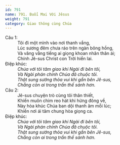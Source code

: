 ```yaml
---
id: 791
name: 791. Buổi Mai Với Jêsus
weight: 791
category: Giao thông cùng Chúa
---
```

<dl><dt>Câu 1:</dt><dd data-verse="1">Tôi đi một mình vào nơi thanh vắng, <br/>Lúc sương đêm chưa ráo trên ngàn bông hồng, <br/>Và văng vẳng tiếng ai giọng khoan nhân thân ái; <br/>Chính Jê-sus Christ con Trời hiển lai. </dd><dt>Điệp khúc:</dt><dd data-chorus="1"><em>Chúa với tôi tâm giao khi Ngài đi bên tôi, <br/>Và Ngài phán chính Chúa đã chuộc tôi. <br/>Thật sung sướng thỏa vui khi gần bên Jê-sus, <br/>Chẳng còn ai trong trần thế sánh hơn. </em></dd><dt>Câu 2:</dt><dd data-verse="2">Jê-sus chuyện trò cùng tôi thân thiết, <br/>Khiến muôn chim reo hát khi hừng đông về, <br/>Này hòa khúc Chúa ban dội thanh âm mỗi lúc; <br/>Khiến nơi ái tâm chung hòa giọng ca. </dd><dt>Điệp khúc:</dt><dd data-chorus="1"><em>Chúa với tôi tâm giao khi Ngài đi bên tôi, <br/>Và Ngài phán chính Chúa đã chuộc tôi. <br/>Thật sung sướng thỏa vui khi gần bên Jê-sus, <br/>Chẳng còn ai trong trần thế sánh hơn. </em></dd></dl>
